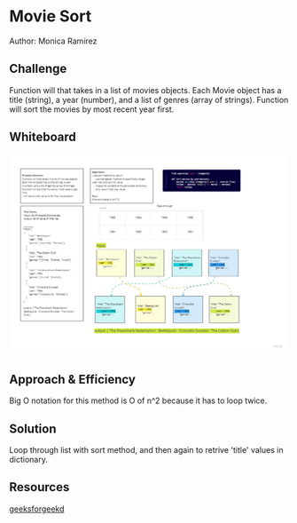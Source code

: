 # Movie Sort

Author: Monica Ramirez

## Challenge
Function will that takes in a list of movies objects.
Each Movie object has a title (string), a year (number), and a list of genres (array of strings). Function will sort the movies by most recent year first.

## Whiteboard

![](sortvalue.jpg)

## Approach & Efficiency

Big O notation for this method is O of n^2 because it has to loop twice. 

## Solution

Loop through list with sort method, and then again to retrive 'title' values in dictionary.

## Resources
[geeksforgeekd](https://www.geeksforgeeks.org/)


